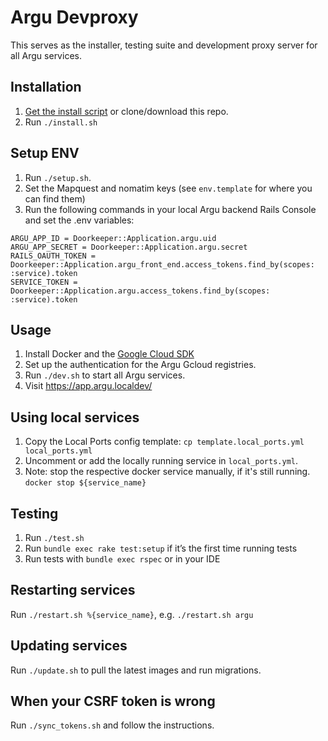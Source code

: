 # Argu Devproxy

This serves as the installer, testing suite and development proxy server for all Argu services.

## Installation

1. [Get the install script](https://bitbucket.org/arguweb/devproxy/downloads/install.sh) or clone/download this repo.
1. Run `./install.sh`

## Setup ENV

1. Run `./setup.sh`.
1. Set the Mapquest and nomatim keys (see `env.template` for where you can find them)
1. Run the following commands in your local Argu backend Rails Console and set the .env variables:

```
ARGU_APP_ID = Doorkeeper::Application.argu.uid
ARGU_APP_SECRET = Doorkeeper::Application.argu.secret
RAILS_OAUTH_TOKEN = Doorkeeper::Application.argu_front_end.access_tokens.find_by(scopes: :service).token
SERVICE_TOKEN = Doorkeeper::Application.argu.access_tokens.find_by(scopes: :service).token
```

## Usage

1. Install Docker and the [Google Cloud SDK](https://cloud.google.com/sdk/)
1. Set up the authentication for the Argu Gcloud registries.
1. Run `./dev.sh` to start all Argu services.
1. Visit https://app.argu.localdev/

## Using local services

1. Copy the Local Ports config template: `cp template.local_ports.yml local_ports.yml`
1. Uncomment or add the locally running service in `local_ports.yml`.
1. Note: stop the respective docker service manually, if it's still running. `docker stop ${service_name}`

## Testing

1. Run `./test.sh`
2. Run `bundle exec rake test:setup` if it’s the first time running tests
3. Run tests with `bundle exec rspec` or in your IDE

## Restarting services

Run `./restart.sh %{service_name}`, e.g. `./restart.sh argu`

## Updating services

Run `./update.sh` to pull the latest images and run migrations.

## When your CSRF token is wrong

Run `./sync_tokens.sh` and follow the instructions.
